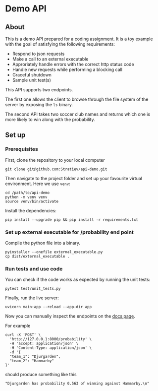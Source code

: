 # Demo API

## About
This is a demo API prepared for a coding assignment. It is a toy example with the goal of satisfying the following requirements:

- Respond to json requests
- Make a call to an external executable
- Approriately handle errors with the correct http status code
- Handle new requests while performing a blocking call
- Graceful shutdown
- Sample unit test(s)

This API supports two endpoints. 

The first one allows the client to browse through the file system of the server by exposing the `ls` binary.

The second API takes two soccer club names and returns which one is more likely to win along with the probability.

## Set up

### Prerequisites

First, clone the repository to your local computer

```
git clone git@github.com:Stratiev/api-demo.git
```

Then navigate to the project folder and set up your favourite virtual environment. Here we use `venv`:

```
cd /path/to/api-demo
python -m venv venv
source venv/bin/activate
```

Install the dependencies:
```
pip install --upgrade pip && pip install -r requirements.txt
```

### Set up external executable for /probability end point

Compile the python file into a binary.

```
pyinstaller --onefile external_executable.py
cp dist/external_executable .
```

### Run tests and use code

You can check if the code works as expected by running the unit tests:

```
pytest test/unit_tests.py
```

Finally, run the live server:
```
uvicorn main:app --reload --app-dir app
```

Now you can manually inspect the endpoints on the [docs page](http://127.0.0.1:8000/docs).

For example

```
curl -X 'POST' \
  'http://127.0.0.1:8000/probability' \
  -H 'accept: application/json' \
  -H 'Content-Type: application/json' \
  -d '{
  "team_1": "Djurgarden",
  "team_2": "Hammarby"
}'
```

should produce something like this

```
"Djurgarden has probability 0.563 of winning against Hammarby.\n"
```

